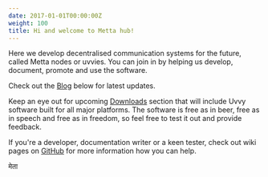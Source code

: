 ```yaml
---
date: 2017-01-01T00:00:00Z
weight: 100
title: Hi and welcome to Metta hub!
---
```


Here we develop decentralised communication systems for the future, called Metta nodes or uvvies. You can join in by helping us develop, document, promote and use the software.

Check out the <a href="/">Blog</a> below for latest updates.

Keep an eye out for upcoming <a href="/downloads">Downloads</a> section that will include Uvvy software built for all major platforms. The software is free as in beer, free as in speech and free as in freedom, so feel free to test it out and provide feedback.

If you're a developer, documentation writer or a keen tester, check out wiki pages on <a href="https://github.com/atta-metta/metta">GitHub</a> for more information how you can help.

मेता
